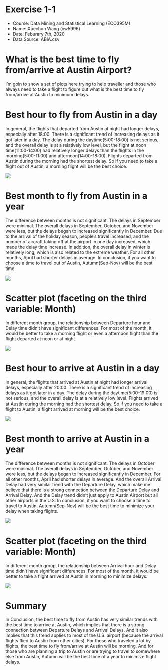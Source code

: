 Exercise 1-1
============

-   Course: Data Mining and Statistical Learning (ECO395M)
-   Name: Xuechun Wang (xw5996)
-   Date: Feburary 7th, 2020
-   Data Source: ABIA.csv

What is the best time to fly from/arrive at Austin Airport?
===========================================================

I’m goin to show a set of plots here trying to help traveller and those
who always need to take a flight to figure out what is the best time to
fly from/arrive at Austin to minimum delays.

Best hour to fly from Austin in a day
=====================================

In general, the flights that departed from Austin at night had longer
delays, especially after 18:00. There is a significant trend of
increasing delays as it got later in a day. The delay during the
daytime(5:00-18:00) is not serious, and the overall delay is at a
relatively low level, but the flight at noon time(11:00-14:00) had
relatively longer delays than the flights in the morning(5:00-11:00) and
afternoon(14:00-18:00). Flights departed from Austin during the morning
had the shortest delay. So if you need to take a flight out of Austin, a
morning flight will be the best choice.

![](exercise1-1_files/figure-markdown_strict/unnamed-chunk-1-1.png)

Best month to fly from Austin in a year
=======================================

The difference between months is not significant. The delays in
September were minimal. The overall delays in September, October, and
November were less, but the delays began to increased significantly in
December. Due to the arrival of the holiday season, people’s travel
increased, and the number of aircraft taking off at the airport in one
day increased, which made the delay time increase. In addition, the
overall delay in winter is relatively long, which is also related to the
extreme weather. For all other months, April had shorter delays in
average. In conclusion, if you want to choose a time to travel out of
Austin, Autumn(Sep-Nov) will be the best time.

![](exercise1-1_files/figure-markdown_strict/unnamed-chunk-2-1.png)

Scatter plot (faceting on the third variable: Month)
====================================================

In different month group, the relationship between Departure hour and
Delay time didn’t have significant differences. For most of the month,
it would be better to take a morning flight or even a afternoon flight
than the flight departed at noon or at night.

![](exercise1-1_files/figure-markdown_strict/unnamed-chunk-3-1.png)

Best hour to arrive at Austin in a day
======================================

In general, the flights that arrived at Austin at night had longer
arrival delays, especially after 20:00. There is a significant trend of
increasing delays as it got later in a day. The delay during the
daytime(5:00-19:00) is not serious, and the overall delay is at a
relatively low level. Flights arrived at Austin during the morning had
the shortest delay. So if you need to take a flight to Austin, a flight
arrived at morning will be the best choice.

![](exercise1-1_files/figure-markdown_strict/unnamed-chunk-4-1.png)

Best month to arrive at Austin in a year
========================================

The difference between months is not significant. The delays in October
were minimal. The overall delays in September, October, and November
were less, but the delays began to increased significantly in December.
For all other months, April had shorter delays in average. And the
overall Arrival Delay had very similar trend with the Departure Delay,
which make me believe that there is a strong connection between the
Departure Delay and Arrival Delay. And the Delay trend didn’t just apply
to Austin Airport but all other airports in the U.S. In conclusion, if
you want to choose a time to travel to Austin, Autumn(Sep-Nov) will be
the best time to minimize your delay when taking flights.

![](exercise1-1_files/figure-markdown_strict/unnamed-chunk-5-1.png)

Scatter plot (faceting on the third variable: Month)
====================================================

In different month group, the relationship between Arrival hour and
Delay time didn’t have significant differences. For most of the month,
it would be better to take a flight arrived at Austin in morning to
minimize delays.

![](exercise1-1_files/figure-markdown_strict/unnamed-chunk-6-1.png)

Summary
=======

In Conclusion, the best time to fly from Austin has very similar trends
with the best time to arrive at Austin, which implies that there is a
strong connection between Departure Delays and Arrival Delays. And it
also implies that this trend applies to most of the U.S. airport
(because the arrival flights flied to Austin from other cities). For
those who traveled a lot by flights, the best time to fly from/arrive at
Austin will be morning. And for those who are planning a trip to Austin
or are trying to travel to somewhere else from Austin, Autumn will be
the best time of a year to minimize flight delays.
